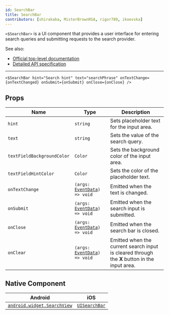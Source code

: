 ```yaml
---
id: SearchBar
title: SearchBar
contributors: [shirakaba, MisterBrownRSA, rigor789, ikoevska]
---
```


`<$SearchBar>` is a UI component that provides a user interface for entering search queries and submitting requests to the search provider.

See also:

* [Official top-level documentation](https://docs.nativescript.org/ui/components/search-bar)
* [Detailed API specification](https://docs.nativescript.org/api-reference/classes/_ui_search_bar_.searchbar)

---

```tsx
<$SearchBar hint="Search hint" text="searchPhrase" onTextChange={onTextChanged} onSubmit={onSubmit} onClose={onClose} />
```

<!-- [> screenshots for=SearchBar <] -->

## Props

| Name | Type | Description |
|------|------|-------------|
| `hint` | `string` | Sets placeholder text for the input area.
| `text` | `string` | Sets the value of the search query.
| `textFieldBackgroundColor` | `Color` | Sets the background color of the input area.
| `textFieldHintColor` | `Color` | Sets the color of the placeholder text.
| `onTextChange` | `(args: `[`EventData`](https://docs.nativescript.org/api-reference/interfaces/__nativescript_core_.eventdata)`) => void` | Emitted when the text is changed.
| `onSubmit` | `(args: `[`EventData`](https://docs.nativescript.org/api-reference/interfaces/__nativescript_core_.eventdata)`) => void` | Emitted when the search input is submitted.
| `onClose` | `(args: `[`EventData`](https://docs.nativescript.org/api-reference/interfaces/__nativescript_core_.eventdata)`) => void` | Emitted when the search bar is closed.
| `onClear` | `(args: `[`EventData`](https://docs.nativescript.org/api-reference/interfaces/__nativescript_core_.eventdata)`) => void` | Emitted when the current search input is cleared through the **X** button in the input area.

## Native Component

| Android | iOS |
|---------|-----|
| [`android.widget.SearchView`](https://developer.android.com/reference/android/widget/SearchView.html)	| [`UISearchBar`](https://developer.apple.com/documentation/uikit/uisearchbar)
